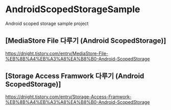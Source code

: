 # AndroidScopedStorageSample
Android scoped storage sample project

## [MediaStore File 다루기 (Android ScopedStorage)]

https://dnight.tistory.com/entry/MediaStore-File-%EB%8B%A4%EB%A3%A8%EA%B8%B0-Android-ScopedStorage

## [Storage Access Framwork 다루기 (Android ScopedStorage)]

https://dnight.tistory.com/entry/Storage-Access-Framwork-%EB%8B%A4%EB%A3%A8%EA%B8%B0-Android-ScopedStorage
